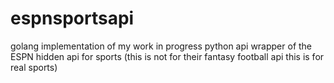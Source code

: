 # espnsportsapi
golang implementation of my work in progress python api wrapper of the ESPN hidden api for sports (this is not for their fantasy football api this is for real sports)
